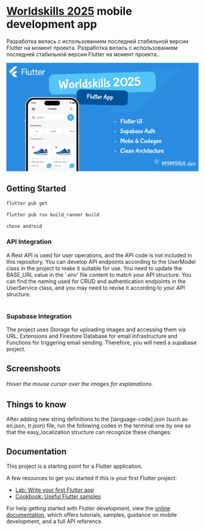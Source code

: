 # [Worldskills 2025](https://pro.firpo.ru/)  mobile development app 

<p>Разработка велась с использованием последней стабильной версии Flutter на момент проекта.
Разработка велась с использованием последней стабильной версии Flutter на момент проекта..</p>

![Worldskills 2025](https://github.com/m9m9ra/flutter_championship_2025/blob/main/publication/preview.png)

## Getting Started

```
flutter pub get
```


```
flutter pub run build_ranner build
```

```
chose android
```

### API Integration
<p>A Rest API is used for user operations, and the API code is not included in this repository. You can develop API endpoints according to the UserModel class in the project to make it suitable for use. You need to update the BASE_URL value in the '.env' file content to match your API structure. You can find the naming used for CRUD and authentication endpoints in the UserService class, and you may need to revise it according to your API structure.</p>

#
### Supabase Integration
<p>The project uses Storage for uploading images and accessing them via URL, Extensions and Firestore Database for email infrastructure and Functions for triggering email sending. Therefore, you will need a supabase project.</p>

<!-- #
### Firebase Trigger Email Extension Integration
<p>For email verification, a verification code is sent to the email address provided by the user. The Firebase Trigger Email extension is used for email infrastructure. You need to activate this extension via the Firebase console. Besides verification code sending, the email infrastructure is used for different scenarios as well. Email sending is triggered by Firebase Cloud Functions.</p> -->

<!-- #
### Firebase Cloud Functions Integration
<p>The project already includes the functions folder and firebase.json file to be added with Cloud Functions. If you specify that the functions/index.js file should be overwritten while integrating cloud functions, you will delete the cloud functions that you need to deploy for the email infrastructure from the file. You can skip the overwrite step with the "No" option, or if it is overwritten, you can copy and deploy the functions again from the relevant file in this Github repo.</p> -->

## Screenshoots
###### Hover the mouse cursor over the images for explanations.
<!-- <img src="https://github.com/m9m9ra/ws-redi-mobile/blob/main/assets/Home.png" title="Login Screen" height="500">
<img src="https://github.com/m9m9ra/ws-redi-mobile/blob/main/assets/Onboarding%201.png" title="Forgot Password Screen" height="500">
<img src="https://github.com/m9m9ra/ws-redi-mobile/blob/main/assets/Splash.png" title="Register Screen" height="500"> -->


<!-- <img src="https://github.com/enescerrahoglu/template_app_bloc/assets/76053138/4af3da17-a98c-409b-a5d2-ab70384948c6" title="Verificaton Code Screen" height="500">
<img src="https://github.com/enescerrahoglu/template_app_bloc/assets/76053138/78905109-f0b5-489c-a07d-77a46c16a7a9" title="Verification code and welcome emails" height="500"> -->
<!-- <img src="https://github.com/enescerrahoglu/template_app_bloc/assets/76053138/c290e25a-38af-405f-a2a8-cea9cd27d8b5" title="Update Profile Screen" height="500">
<img src="https://github.com/enescerrahoglu/template_app_bloc/assets/76053138/681425e4-9848-4892-9b4a-eeac1a9f1b44" title="View/Edit Profile Photo Screen" height="500">
<img src="https://github.com/enescerrahoglu/template_app_bloc/assets/76053138/74a98cd5-9317-4889-b168-6d4be3086ce6" title="Home Screen" height="500">
<img src="https://github.com/enescerrahoglu/template_app_bloc/assets/76053138/4f0c7aed-be1e-4239-9893-6b8632367544" title="Settings Screen" height="500">
<img src="https://github.com/enescerrahoglu/template_app_bloc/assets/76053138/dd0145be-f13c-4043-a096-5d63132750a9" title="Change app theme" height="500">
<img src="https://github.com/enescerrahoglu/template_app_bloc/assets/76053138/40b2e5e8-84c4-424f-a94f-67bc9ad8d599" title="Change app language" height="500"> -->

<!-- ## Problems you may encounter
<p>To prevent [...lowerCamelCase identifier] problems caused by the easy_localization package, it will be sufficient to add the [constant_identifier_names: false] definition under the [rules:] statement in the analysis_options.yaml file in the project directory.</p>

![problem_1](https://github.com/enescerrahoglu/template_app_bloc/assets/76053138/d1ca7d89-4067-432d-8c01-7c0a3b72f232) -->

## Things to know
<p>After adding new string definitions to the [language-code].json (such as en.json, tr.json) file, run the following codes in the terminal one by one so that the easy_localization structure can recognize these changes:</p>

<!-- ```
dart run easy_localization:generate --source-dir assets/translations
``` -->

## Documentation

This project is a starting point for a Flutter application.

A few resources to get you started if this is your first Flutter project:

- [Lab: Write your first Flutter app](https://docs.flutter.dev/get-started/codelab)
- [Cookbook: Useful Flutter samples](https://docs.flutter.dev/cookbook)

For help getting started with Flutter development, view the
[online documentation](https://docs.flutter.dev/), which offers tutorials,
samples, guidance on mobile development, and a full API reference.
